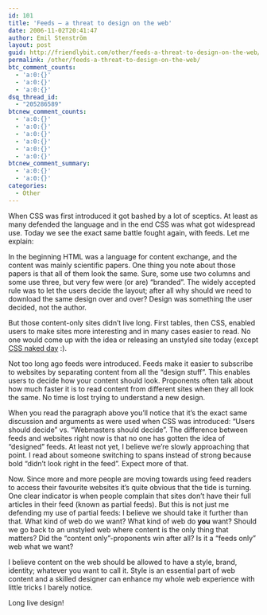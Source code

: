 ```yaml
---
id: 101
title: 'Feeds – a threat to design on the web'
date: 2006-11-02T20:41:47
author: Emil Stenström
layout: post
guid: http://friendlybit.com/other/feeds-a-threat-to-design-on-the-web/
permalink: /other/feeds-a-threat-to-design-on-the-web/
btc_comment_counts:
  - 'a:0:{}'
  - 'a:0:{}'
  - 'a:0:{}'
dsq_thread_id:
  - "205286589"
btcnew_comment_counts:
  - 'a:0:{}'
  - 'a:0:{}'
  - 'a:0:{}'
  - 'a:0:{}'
  - 'a:0:{}'
  - 'a:0:{}'
btcnew_comment_summary:
  - 'a:0:{}'
  - 'a:0:{}'
categories:
  - Other
---
```

When CSS was first introduced it got bashed by a lot of sceptics. At least as many defended the language and in the end CSS was what got widespread use. Today we see the exact same battle fought again, with feeds. Let me explain:

In the beginning HTML was a language for content exchange, and the content was mainly scientific papers. One thing you note about those papers is that all of them look the same. Sure, some use two columns and some use three, but very few were (or are) &#8220;branded&#8221;. The widely accepted rule was to let the users decide the layout; after all why should we need to download the same design over and over? Design was something the user decided, not the author.

But those content-only sites didn&#8217;t live long. First tables, then CSS, enabled users to make sites more interesting and in many cases easier to read. No one would come up with the idea or releasing an unstyled site today (except [CSS naked day](http://www.dustindiaz.com/naked-day/) :).

Not too long ago feeds were introduced. Feeds make it easier to subscribe to websites by separating content from all the &#8220;design stuff&#8221;. This enables users to decide how your content should look. Proponents often talk about how much faster it is to read content from different sites when they all look the same. No time is lost trying to understand a new design.

When you read the paragraph above you&#8217;ll notice that it&#8217;s the exact same discussion and arguments as were used when CSS was introduced: &#8220;Users should decide&#8221; vs. &#8220;Webmasters should decide&#8221;. The difference between feeds and websites right now is that no one has gotten the idea of &#8220;designed&#8221; feeds. At least not yet, I believe we&#8217;re slowly approaching that point. I read about someone switching to spans instead of strong because bold &#8220;didn&#8217;t look right in the feed&#8221;. Expect more of that.

Now. Since more and more people are moving towards using feed readers to access their favourite websites it&#8217;s quite obvious that the tide is turning. One clear indicator is when people complain that sites don&#8217;t have their full articles in their feed (known as partial feeds). But this is not just me defending my use of partial feeds: I believe we should take it further than that. What kind of web do we want? What kind of web do **you** want? Should we go back to an unstyled web where content is the only thing that matters? Did the &#8220;content only&#8221;-proponents win after all? Is it a &#8220;feeds only&#8221; web what we want?

I believe content on the web should be allowed to have a style, brand, identity; whatever you want to call it. Style is an essential part of web content and a skilled designer can enhance my whole web experience with little tricks I barely notice.

Long live design!
